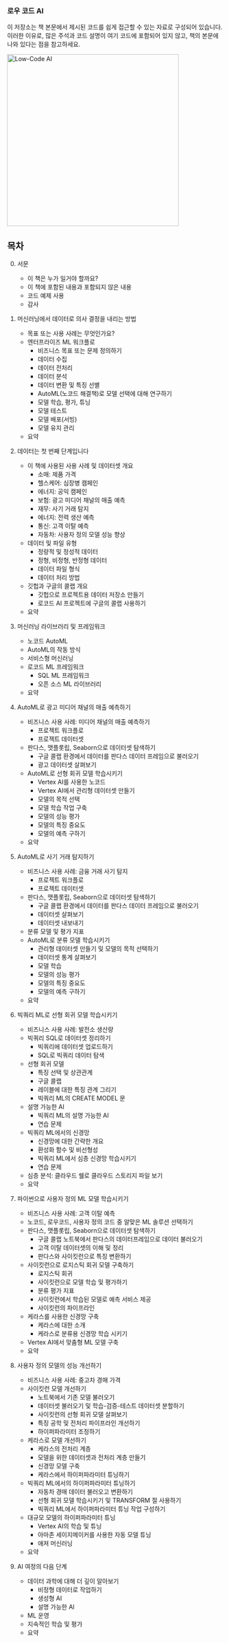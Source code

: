 ### 로우 코드 AI
이 저장소는 책 본문에서 제시된 코드를 쉽게 접근할 수 있는 자료로 구성되어 있습니다. 이러한 이유로, 많은 주석과 코드 설명이 여기 코드에 포함되어 있지 않고, 책의 본문에 나와 있다는 점을 참고하세요.

<img src="Low-Code_AI.jpg" alt="Low-Code AI" width="400"/>

## 목차
0. 서문
   *  이 책은 누가 일거야 할까요?
   *  이 책에 포함된 내용과 포함되지 않은 내용
   *  코드 예제 사용
   *  감사

1. 머신러닝에서 데이터로 의사 결정을 내리는 방법
   *  목표 또는 사용 사례는 무엇인가요?
   *  엔터프라이즈 ML 워크플로
       *  비즈니스 목표 또는 문제 정의하기
       *  데이터 수집
       *  데이터 전처리
       *  데이터 분석
       *  데이터 변환 및 특징 선별
       *  AutoML(노코드 해결책)로 모델 선택에 대해 연구하기
       *  모델 학습, 평가, 튜닝
       *  모델 테스트
       *  모델 배포(서빙)
       *  모델 유지 관리
   *  요약

2. 데이터는 첫 번째 단계입니다
   *  이 책에 사용된 사용 사례 및 데이터셋 개요
       *  소매: 제품 가격
       *  헬스케어: 심장병 캠페인
       *  에너지: 공익 캠페인
       *  보험: 광고 미디어 채널의 매출 예측
       *  재무: 사기 거래 탐지
       *  에너지: 전력 생산 예측
       *  통신: 고객 이탈 예측
       *  자동차: 사용자 정의 모델 성능 향상
   *  데이터 및 파일 유형
       *  정량적 및 정성적 데이터
       *  정형, 비정형, 반정형 데이터
       *  데이터 파일 형식
       *  데이터 처리 방법
   *  깃헙과 구글의 콜랩 개요
       *  깃헙으로 프로젝트용 데이터 저장소 만들기
       *  로코드 AI 프로젝트에 구글의 콜랩 사용하기
   *  요약

3. 머신러닝 라이브러리 및 프레임워크
   *  노코드 AutoML
   *  AutoML의 작동 방식
   *  서비스형 머신러닝
   *  로코드 ML 프레임워크
       *  SQL ML 프레임워크
       *  오픈 소스 ML 라이브러리
   *  요약

4. AutoML로 광고 미디어 채널의 매출 예측하기
   *  비즈니스 사용 사례: 미디어 채널의 매출 예측하기
       *  프로젝트 워크플로
       *  프로젝트 데이터셋
   *  판다스, 맷플롯립, Seaborn으로 데이터셋 탐색하기
       *  구글 콜랩 환경에서 데이터를 판다스 데이터 프레임으로 불러오기
       *  광고 데이터셋 살펴보기
   *  AutoML로 선형 회귀 모델 학습시키기
       *  Vertex AI를 사용한 노코드
       *  Vertex AI에서 관리형 데이터셋 만들기
       *  모델의 목적 선택
       *  모델 학습 작업 구축
       *  모델의 성능 평가
       *  모델의 특징 중요도
       *  모델의 예측 구하기
   *  요약

5. AutoML로 사기 거래 탐지하기
   *  비즈니스 사용 사례: 금융 거래 사기 탐지
       *  프로젝트 워크플로
       *  프로젝트 데이터셋
   *  판다스, 맷플롯립, Seaborn으로 데이터셋 탐색하기
       *  구글 콜랩 환경에서 데이터를 판다스 데이터 프레임으로 불러오기
       *  데이터셋 살펴보기
       *  데이터셋 내보내기
   *  분류 모델 및 평가 지표
   *  AutoML로 분류 모델 학습시키기
       *  관리형 데이터셋 만들기 및 모델의 목적 선택하기
       *  데이터셋 통계 살펴보기
       *  모델 학습
       *  모델의 성능 평가
       *  모델의 특징 중요도
       *  모델의 예측 구하기
   *  요약

6. 빅쿼리 ML로 선형 회귀 모델 학습시키기
   *  비즈니스 사용 사례: 발전소 생산량
   *  빅쿼리 SQL로 데이터셋 정리하기
       *  빅쿼리에 데이터셋 업로드하기
       *  SQL로 빅쿼리 데이터 탐색
   *  선형 회귀 모델
       *  특징 선택 및 상관관계
       *  구글 콜랩
       *  레이블에 대한 특징 관계 그리기
       *  빅쿼리 ML의 CREATE MODEL 문
   *  설명 가능한 AI
       *  빅쿼리 ML의 설명 가능한 AI
       *  연습 문제
   *  빅쿼리 ML에서의 신경망
       *  신경망에 대한 간략한 개요
       *  환성화 함수 및 비선형성
       *  빅쿼리 ML에서 심층 신경망 학습시키기
       *  연습 문제
   *  심층 분석: 클라우드 쉘로 클라우드 스토리지 파일 보기
   *  요약

7. 파이썬으로 사용자 정의 ML 모델 학습시키기
   *  비즈니스 사용 사례: 고객 이탈 예측
   *  노코드, 로우코드, 사용자 정의 코드 중 알맞은 ML 솔루션 선택하기
   *  판다스, 맷플롯립, Seaborn으로 데이터셋 탐색하기
       *  구글 콜랩 노트북에서 판다스의 데이터프레임으로 데이터 불러오기
       *  고객 이탈 데이터셋의 이해 및 정리
       *  판다스와 사이킷런으로 특징 변환하기
   *  사이킷런으로 로지스틱 회귀 모델 구축하기
       *  로지스틱 회귀
       *  사이킷런으로 모델 학습 및 평가하기
       *  분류 평가 지표
       *  사이킷런에서 학습된 모델로 예측 서비스 제공
       *  사이킷런의 파이프라인
   *  케라스를 사용한 신경망 구축
       *  케라스에 대한 소개
       *  케라스로 분류용 신경망 학습 시키기
   *  Vertex AI에서 맞춤형 ML 모델 구축
   *  요약

8. 사용자 정의 모델의 성능 개선하기
   *  비즈니스 사용 사례: 중고차 경매 가격
   *  사이킷런 모델 개선하기
       *  노트북에서 기존 모델 불러오기
       *  데이터셋 불러오기 및 학습-검증-테스트 데이터셋 분할하기
       *  사이킷런의 선형 회귀 모델 살펴보기
       *  특징 공학 및 전처리 파이프라인 개선하기
       *  하이퍼파라미터 조정하기
   *  케라스로 모델 개선하기
       *  케라스의 전처리 계층
       *  모델을 위한 데이터셋과 전처리 계층 만들기
       *  신경망 모델 구축
       *  케라스에서 하이퍼파라미터 튜닝하기
   *  빅쿼리 ML에서의 하이퍼파라미터 튜닝하기
       *  자동차 경매 데이터 불러오고 변환하기
       *  선형 회귀 모델 학습시키기 및 TRANSFORM 절 사용하기
       *  빅쿼리 ML에서 하이퍼파라미터 튜닝 작업 구성하기
   *  대규모 모델의 하이퍼파라미터 튜닝
       *  Vertex AI의 학습 및 튜닝
       *  아마존 세이지메이커를 사용한 자동 모델 튜닝
       *  애져 머신러닝
   *  요약

9. AI 여정의 다음 단계
   *  데이터 과학에 대해 더 깊이 알아보기
       *  비정형 데이터로 작업하기
       *  생성형 AI
       *  설명 가능한 AI
   *  ML 운영
   *  지속적인 학습 및 평가
   *  요약
